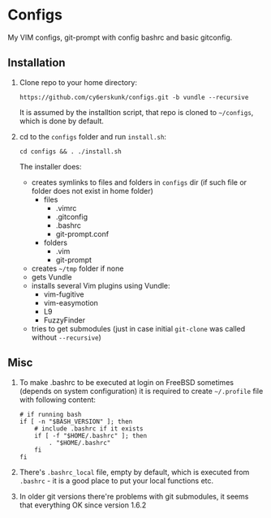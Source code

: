 Configs
=======
My VIM configs, git-prompt with config bashrc and basic gitconfig.

## Installation
1. Clone repo to your home directory:

    ```https://github.com/cy6erskunk/configs.git -b vundle --recursive```

    It is assumed by the installtion script, that repo is cloned to `~/configs`, which is done by default.
2. cd to the `configs` folder and run `install.sh`:

    ```cd configs && . ./install.sh```

    The installer does:
    - creates symlinks to files and folders in `configs` dir (if such file or folder does not exist in home folder)
        - files
            * .vimrc
            * .gitconfig
            - .bashrc
            - git-prompt.conf
        - folders
            - .vim
            - git-prompt
    - creates `~/tmp` folder if none
    - gets Vundle
    - installs several Vim plugins using Vundle:
      - vim-fugitive
      - vim-easymotion
      - L9
      - FuzzyFinder
    - tries to get submodules (just in case initial `git-clone` was called without `--recursive`)


## Misc

1. To make .bashrc to be executed at login on FreeBSD sometimes (depends on system configuration) it is required to create `~/.profile`
   file with following content:

    ```shell
    # if running bash
    if [ -n "$BASH_VERSION" ]; then
        # include .bashrc if it exists
        if [ -f "$HOME/.bashrc" ]; then
            . "$HOME/.bashrc"
        fi
    fi
    ```

2. There's `.bashrc_local` file, empty by default, which is executed from `.bashrc` - it is a good place to put your local functions etc.

3. In older git versions there're problems with git submodules, it seems that everything OK since version 1.6.2
